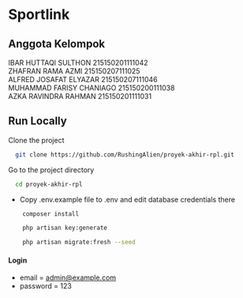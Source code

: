 # Sportlink
## Anggota Kelompok
IBAR HUTTAQI SULTHON		215150201111042  
ZHAFRAN RAMA AZMI			215150207111025  
ALFRED JOSAFAT ELYAZAR		215150207111046  
MUHAMMAD FARISY CHANIAGO	215150200111038  
AZKA RAVINDRA RAHMAN		215150201111031  
## Run Locally

Clone the project

```bash
  git clone https://github.com/RushingAlien/proyek-akhir-rpl.git
```

Go to the project directory

```bash
  cd proyek-akhir-rpl
```

-   Copy .env.example file to .env and edit database credentials there

```bash
    composer install
```

```bash
    php artisan key:generate
```

```bash
    php artisan migrate:fresh --seed
```

#### Login

-   email = admin@example.com
-   password = 123
